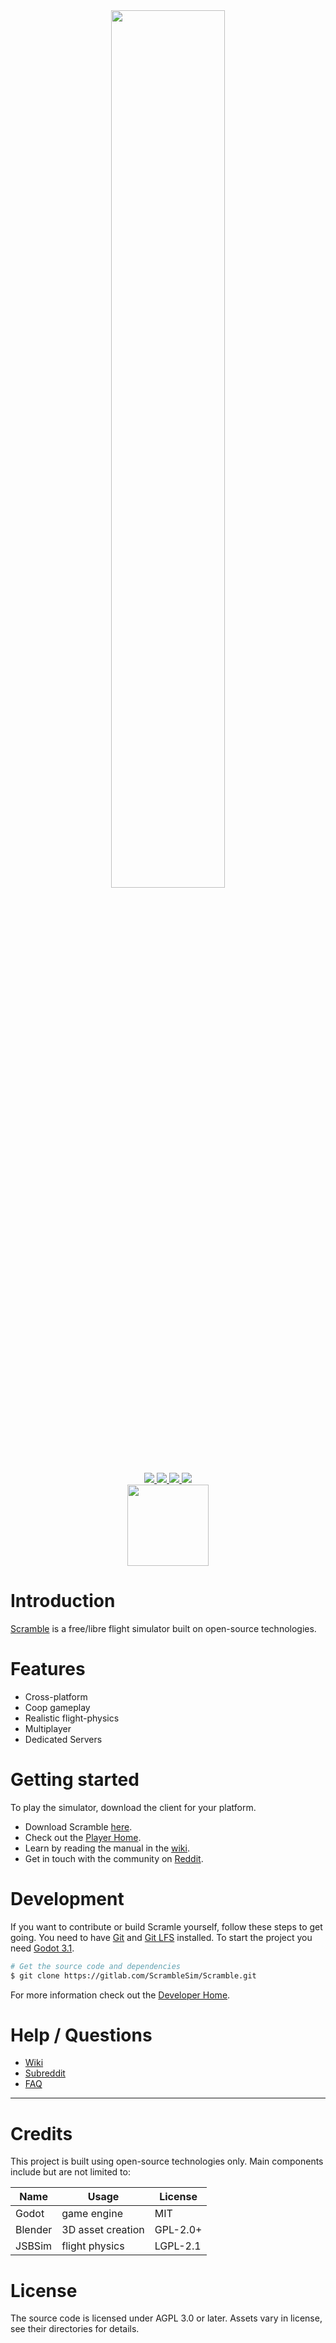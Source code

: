 <div align="center">
    <a href="https://scramble-sim.org">
        <img width=60% src="https://gitlab.com/ScrambleSim/Scramble/raw/master/.gitlab/media/logo.png">
    </a>
</div>
<div align="center">
    <a href="https://tldrlegal.com/license/gnu-affero-general-public-license-v3-(agpl-3.0)">
        <img src="https://img.shields.io/badge/license-AGPL%20v3-blue.svg"></src>
    </a>
    <a href="https://gitlab.com/ScrambleSim/Scramble/wikis/Downloads/Client">
        <img src="https://img.shields.io/badge/download-v0.0.1-informational.svg"></src>
    <a href="https://gitlab.com/ScrambleSim/Scramble/commits/master">
        <img src="https://gitlab.com/ScrambleSim/Scramble/badges/master/pipeline.svg"></img>
    </a>
    <a href="https://gitlab.com/ScrambleSim/Scramble/commits/master">
        <img src="https://gitlab.com/ScrambleSim/Scramble/badges/master/coverage.svg"></img>
    </a>
</div>
<div align="center">
    <a href="https://gitlab.com/ScrambleSim/Scramble/wikis/Downloads/Client">
        <img width=130vh src="https://img.shields.io/badge/_Download_-orange.svg"></img>
    </a>
</div>

# Introduction
[Scramble][scramble-website] is a free/libre flight simulator built on open-source technologies.

# Features
* Cross-platform
* Coop gameplay
* Realistic flight-physics
* Multiplayer
* Dedicated Servers

# Getting started
To play the simulator, download the client for your platform.
* Download Scramble [here][scramble-releases].
* Check out the [Player Home][wiki-player-home].
* Learn by reading the manual in the [wiki][wiki-home].
* Get in touch with the community on [Reddit][scramble-subreddit].

# Development
If you want to contribute or build Scramle yourself, follow these steps to get going.
You need to have [Git][git-website] and [Git LFS][git-lfs] installed.
To start the project you need [Godot 3.1][godot-download].
```bash
# Get the source code and dependencies
$ git clone https://gitlab.com/ScrambleSim/Scramble.git
```
For more information check out the [Developer Home][wiki-developer-home].

# Help / Questions
* [Wiki][wiki-home]
* [Subreddit][scramble-subreddit]
* [FAQ][wiki-faq]

---

# Credits
This project is built using open-source technologies only.
Main components include but are not limited to:

| **Name**  | **Usage**         | **License** |
|-----------|-------------------|-------------|
| Godot     | game engine       | MIT         |
| Blender   | 3D asset creation | GPL-2.0+    |
| JSBSim    | flight physics    | LGPL-2.1    |

# License
The source code is licensed under AGPL 3.0 or later.
Assets vary in license, see their directories for details.

[git-website]: https://git-scm.com/
[git-lfs]: https://help.github.com/en/articles/installing-git-large-file-storage
[scramble-website]: https://scramble-sim.org
[scramble-releases]: https://gitlab.com/ScrambleSim/Scramble/releases
[wiki-developer-Home]: https://gitlab.com/ScrambleSim/Scramble/wikis/Homes/Developer-Home
[wiki-player-Home]: https://gitlab.com/ScrambleSim/Scramble/wikis/Homes/Player-Home
[scramble-subreddit]: https://reddit.com/r/scramble/
[wiki-home]: https://gitlab.com/ScrambleSim/Scramble/wikis/Home
[wiki-faq]: https://gitlab.com/ScrambleSim/Scramble/wikis/General/FAQ
[godot-download]: https://godotengine.org/download/

